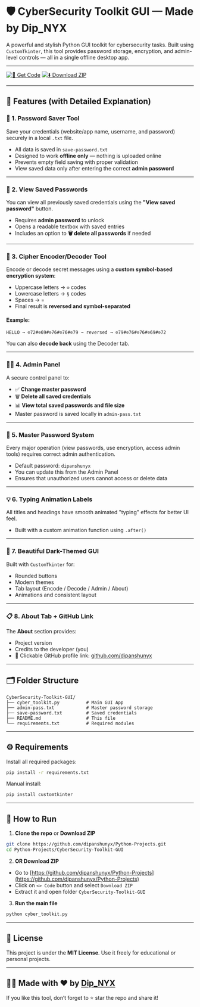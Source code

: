 # 🛡️ CyberSecurity Toolkit GUI — Made by Dip\_NYX

A powerful and stylish Python GUI toolkit for cybersecurity tasks. Built using `CustomTkinter`, this tool provides password storage, encryption, and admin-level controls — all in a single offline desktop app.

---
[![📂 Get Code](https://img.shields.io/badge/📂%20Open%20Code--blue?style=for-the-badge)](https://github.com/dipanshubatra/python-projects/blob/main/01-cybersecurity-tools/CyberSecurity-Toolkit-GUI/cyber_toolkit.py)
[![⬇️ Download ZIP](https://img.shields.io/badge/⬇️%20Download-ZIP-green?style=for-the-badge)](https://github.com/dipanshubatra/python-projects/archive/refs/heads/main.zip)

---

## 🧠 Features (with Detailed Explanation)

### 🔐 1. Password Saver Tool

Save your credentials (website/app name, username, and password) securely in a local `.txt` file.

* All data is saved in `save-password.txt`
* Designed to work **offline only** — nothing is uploaded online
* Prevents empty field saving with proper validation
* View saved data only after entering the correct **admin password**

---

### 👀 2. View Saved Passwords

You can view all previously saved credentials using the **"View saved password"** button.

* Requires **admin password** to unlock
* Opens a readable textbox with saved entries
* Includes an option to **🗑️ delete all passwords** if needed

---

### 🔑 3. Cipher Encoder/Decoder Tool

Encode or decode secret messages using a **custom symbol-based encryption system**:

* Uppercase letters → `⊙` codes
* Lowercase letters → `§` codes
* Spaces → `¤`
* Final result is **reversed and symbol-separated**

#### Example:

```text
HELLO → ⊙72#⊙69#⊙76#⊙76#⊙79 → reversed → ⊙79#⊙76#⊙76#⊙69#⊙72
```

You can also **decode back** using the Decoder tab.

---

### 🧑‍💻 4. Admin Panel

A secure control panel to:

* ✅ **Change master password**
* 🗑️ **Delete all saved credentials**
* 📊 **View total saved passwords and file size**
* Master password is saved locally in `admin-pass.txt`

---

### 🔐 5. Master Password System

Every major operation (view passwords, use encryption, access admin tools) requires correct admin authentication.

* Default password: `dipanshunyx`
* You can update this from the Admin Panel
* Ensures that unauthorized users cannot access or delete data

---

### 💡 6. Typing Animation Labels

All titles and headings have smooth animated "typing" effects for better UI feel.

* Built with a custom animation function using `.after()`

---

### 🎨 7. Beautiful Dark-Themed GUI

Built with `CustomTkinter` for:

* Rounded buttons
* Modern themes
* Tab layout (Encode / Decode / Admin / About)
* Animations and consistent layout

---

### 📋 8. About Tab + GitHub Link

The **About** section provides:

* Project version
* Credits to the developer (you)
* 🔗 Clickable GitHub profile link: [github.com/dipanshunyx](https://github.com/dipanshunyx)

---

## 🗂 Folder Structure

```
CyberSecurity-Toolkit-GUI/
├── cyber_toolkit.py          # Main GUI App
├── admin-pass.txt            # Master password storage
├── save-password.txt         # Saved credentials
├── README.md                 # This file
└── requirements.txt          # Required modules
```

---

## ⚙️ Requirements

Install all required packages:

```bash
pip install -r requirements.txt
```

Manual install:

```bash
pip install customtkinter
```

---

## 🏁 How to Run

1. **Clone the repo** or **Download ZIP**

```bash
git clone https://github.com/dipanshunyx/Python-Projects.git
cd Python-Projects/CyberSecurity-Toolkit-GUI
```

2. **OR Download ZIP**

* Go to [https://github.com/dipanshunyx/Python-Projects](https://github.com/dipanshunyx/Python-Projects)
* Click on `<> Code` button and select `Download ZIP`
* Extract it and open folder `CyberSecurity-Toolkit-GUI`

3. **Run the main file**

```bash
python cyber_toolkit.py
```

---

## 🧾 License

This project is under the **MIT License**.
Use it freely for educational or personal projects.

---

## 🧑‍💻 Made with ❤️ by [Dip\_NYX](https://github.com/dipanshunyx)

If you like this tool, don’t forget to ⭐ star the repo and share it!
